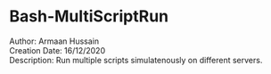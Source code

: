 # Bash-MultiScriptRun
Author: Armaan Hussain <br>
Creation Date: 16/12/2020 <br>
Description: Run multiple scripts simulatenously on different servers.
